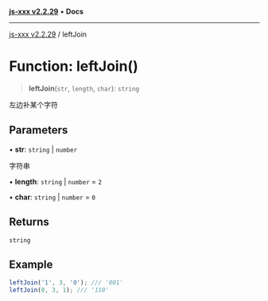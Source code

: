 [**js-xxx v2.2.29**](../README.md) • **Docs**

***

[js-xxx v2.2.29](../README.md) / leftJoin

# Function: leftJoin()

> **leftJoin**(`str`, `length`, `char`): `string`

左边补某个字符

## Parameters

• **str**: `string` \| `number`

字符串

• **length**: `string` \| `number` = `2`

• **char**: `string` \| `number` = `0`

## Returns

`string`

## Example

```ts
leftJoin('1', 3, '0'); /// '001'
leftJoin(0, 3, 1); /// '110'
```
